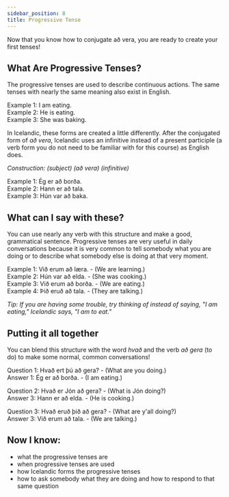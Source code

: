 ```yaml
---
sidebar_position: 8
title: Progressive Tense
---
```


Now that you know how to conjugate að vera, you are ready to create your first tenses!

## What Are Progressive Tenses?
The progressive tenses are used to describe continuous actions. The same tenses with nearly the same meaning also exist in English. 

Example 1: I am eating. \
Example 2: He is eating. \
Example 3: She was baking. 

In Icelandic, these forms are created a little differently. After the conjugated form of *að vera*, Icelandic uses an infinitive instead of a present participle (a verb form you do not need to be familiar with for this course) as English does.

*Construction: (subject) (að vera) (infinitive)*

Example 1: Ég er að borða.\
Example 2: Hann er að tala.\
Example 3: Hún var að baka. 

## What can I say with these?

You can use nearly any verb with this structure and make a good, grammatical sentence. Progressive tenses are very useful in daily conversations because it is very common to tell somebody what you are doing or to describe what somebody else is doing at that very moment. 

Example 1: Við erum að læra. - (We are learning.) \
Example 2: Hún var að elda. - (She was cooking.) \
Example 3: Við erum að borða. - (We are eating.) \
Example 4: Þið eruð að tala. - (They are talking.)

*Tip: If you are having some trouble, try thinking of instead of saying, "I am eating," Icelandic says, "I am to eat."*


## Putting it all together

You can blend this structure with the word *hvað* and the verb *að gera* (to do) to make some normal, common conversations!


Question 1: Hvað ert þú að gera? - (What are you doing.) \
Answer 1: Ég er að borða. - (I am eating.) 

Question 2: Hvað er Jón að gera? - (What is Jón doing?) \
Answer 3: Hann er að elda. - (He is cooking.)

Question 3: Hvað eruð þið að gera? - (What are y'all doing?) \
Answer 3: Við erum að tala. - (We are talking.)

## Now I know:
- what the progressive tenses are
- when progressive tenses are used
- how Icelandic forms the progressive tenses
- how to ask somebody what they are doing and how to respond to that same question



